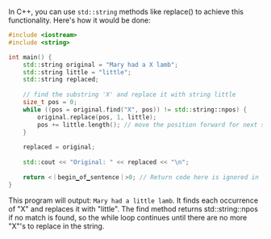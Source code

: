 In C++, you can use `std::string` methods like replace() to achieve this functionality. Here's how it would be done:

```C++
#include <iostream>
#include <string>

int main() {
    std::string original = "Mary had a X lamb";
    std::string little = "little";
    std::string replaced;
    
    // find the substring 'X' and replace it with string little
    size_t pos = 0; 
    while ((pos = original.find("X", pos)) != std::string::npos) {
        original.replace(pos, 1, little);
        pos += little.length(); // move the position forward for next search
    }
    
    replaced = original;
    
    std::cout << "Original: " << replaced << "\n";  
    
    return <｜begin▁of▁sentence｜>0; // Return code here is ignored in C++, but included for completeness. In a main() function this would be the value '0' to signify that everything ran correctly.
}
```
This program will output: `Mary had a little lamb`. It finds each occurrence of "X" and replaces it with "little". The find method returns std::string::npos if no match is found, so the while loop continues until there are no more "X"'s to replace in the string.

